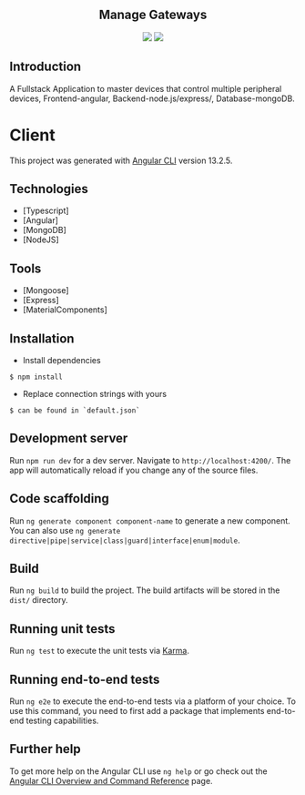 <div align="center">
<h2>Manage Gateways</h2>
<img src="https://img.shields.io/badge/build-passing-green.svg">
<img src="https://img.shields.io/badge/license-MIT-green.svg">
</div>

## Introduction

A Fullstack Application to master devices that control multiple peripheral devices, Frontend-angular, Backend-node.js/express/, Database-mongoDB.

# Client

This project was generated with [Angular CLI](https://github.com/angular/angular-cli) version 13.2.5.

## Technologies

- [Typescript]
- [Angular]
- [MongoDB]
- [NodeJS]

## Tools
- [Mongoose]
- [Express]
- [MaterialComponents]

## Installation

- Install dependencies

```
$ npm install
```
- Replace connection strings with yours

```
$ can be found in `default.json`
```

## Development server

Run `npm run dev` for a dev server. Navigate to `http://localhost:4200/`. The app will automatically reload if you change any of the source files.

## Code scaffolding

Run `ng generate component component-name` to generate a new component. You can also use `ng generate directive|pipe|service|class|guard|interface|enum|module`.

## Build

Run `ng build` to build the project. The build artifacts will be stored in the `dist/` directory.

## Running unit tests

Run `ng test` to execute the unit tests via [Karma](https://karma-runner.github.io).

## Running end-to-end tests

Run `ng e2e` to execute the end-to-end tests via a platform of your choice. To use this command, you need to first add a package that implements end-to-end testing capabilities.

## Further help

To get more help on the Angular CLI use `ng help` or go check out the [Angular CLI Overview and Command Reference](https://angular.io/cli) page.
